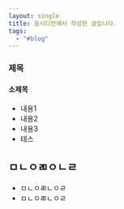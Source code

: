 ```yaml
---
layout: single
title: 옵시디언에서 작성한 글입니다.
tags:
  - "#blog"
---
```

### 제목
#### 소제목
- 내용1
- 내용2
- 내용3
- 테스

## ㅁㄴㅇㄻㅇㄴㄹ
- ㅁㄴㅇㄻㄴㅇㄹ
- ㅁㄴㅇㄻㄴㅇㄹ

